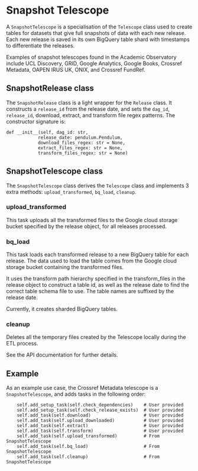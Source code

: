 # Snapshot Telescope

A `SnapshotTelescope` is a specialisation of the `Telescope` class used to create tables for datasets that give full snapshots of data with each new release.  Each new release is saved in its own BigQuery table shard with timestamps to differentiate the releases.

Examples of snapshot telescopes found in the Academic Observatory include UCL Discovery, GRID, Google Analytics, Google Books, Crossref Metadata, OAPEN IRUS UK, ONIX, and Crossref FundRef.

## SnapshotRelease class

The `SnapshotRelease` class is a light wrapper for the `Release` class.  It constructs a `release_id` from the release date, and sets the `dag_id`,  `release_id`, download, extract, and transform file regex patterns. The constructor signature is:
```
def __init__(self, dag_id: str,
            release_date: pendulum.Pendulum,
            download_files_regex: str = None,
            extract_files_regex: str = None,
            transform_files_regex: str = None)
```

## SnapshotTelescope class

The `SnapshotTelescope` class derives the `Telescope` class and implements 3 extra methods: `upload_transformed`, `bq_load`, `cleanup`.

### upload_transformed

This task uploads all the transformed files to the Google cloud storage bucket specified by the release object, for all releases processed.

### bq_load

This task loads each transformed release to a new BigQuery table for each release. The data used to load the table comes from the Google cloud storage bucket containing the transformed files.

It uses the transform path hierarchy specified in the transform_files in the release object to construct a table id, as well as the release date to find the correct table schema file to use.  The table names are suffixed by the release date.

Currently, it creates sharded BigQuery tables.

### cleanup

Deletes all the temporary files created by the Telescope locally during the ETL process.

See the API documentation for further details.


## Example

As an example use case, the Crossref Metadata telescope is a `SnapshotTelescope`, and adds tasks in the following order:
```
    self.add_setup_task(self.check_dependencies)    # User provided
    self.add_setup_task(self.check_release_exists)  # User provided
    self.add_task(self.download)                    # User provided
    self.add_task(self.upload_downloaded)           # User provided
    self.add_task(self.extract)                     # User provided
    self.add_task(self.transform)                   # User provided
    self.add_task(self.upload_transformed)          # From SnapshotTelescope
    self.add_task(self.bq_load)                     # From SnapshotTelescope
    self.add_task(self.cleanup)                     # From SnapshotTelescope
```